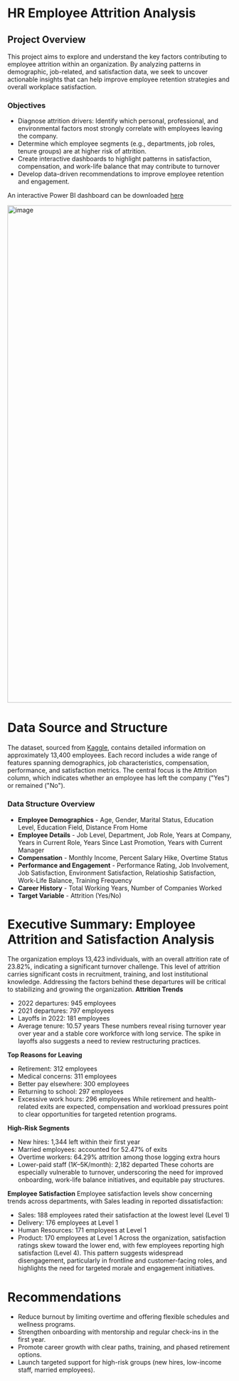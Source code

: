 # HR Employee Attrition Analysis
## Project Overview
This project aims to explore and understand the key factors contributing to employee attrition within an organization. By analyzing patterns in demographic, job-related, and satisfaction data, we seek to uncover actionable insights that can help improve employee retention strategies and overall workplace satisfaction.

### Objectives

* Diagnose attrition drivers: Identify which personal, professional, and environmental factors most strongly correlate with employees leaving the company.
* Determine which employee segments (e.g., departments, job roles, tenure groups) are at higher risk of attrition.
* Create interactive dashboards to highlight patterns in satisfaction, compensation, and work-life balance that may contribute to turnover
* Develop data-driven recommendations to improve employee retention and engagement.

An interactive Power BI dashboard can be downloaded [here](https://app.powerbi.com/reportEmbed?reportId=f5c699c7-bfdb-4c48-a313-d58e231b113c&autoAuth=true&ctid=704ce3d6-a4bf-4e09-8516-d52840c9f7a9) 

<img width="1930" height="1115" alt="image" src="https://github.com/user-attachments/assets/d1ef36f7-35f6-4ac6-a6bd-57f85bdccd46" />


# Data Source and Structure

The dataset, sourced from [Kaggle](https://www.kaggle.com/datasets/jash312/hr-employee-attrition-datasets), contains detailed information on approximately 13,400 employees. Each record includes a wide range of features spanning demographics, job characteristics, compensation, performance, and satisfaction metrics. The central focus is the Attrition column, which indicates whether an employee has left the company ("Yes") or remained ("No").

### Data Structure Overview
* **Employee Demographics** - Age, Gender, Marital Status, Education Level, Education Field, Distance From Home
* **Employee Details** - Job Level, Department, Job Role, Years at Company, Years in Current Role, Years Since Last Promotion, Years with Current Manager
* **Compensation** - Monthly Income, Percent Salary Hike, Overtime Status
* **Performance and Engagement** - Performance Rating, Job Involvement, Job Satisfaction, Environment Satisfaction, Relatioship Satisfaction, Work-Life Balance, Training Frequency
* **Career History** - Total Working Years, Number of Companies Worked
* **Target Variable** - Attrition (Yes/No)

# Executive Summary: Employee Attrition and Satisfaction Analysis

The organization employs 13,423 individuals, with an overall attrition rate of 23.82%, indicating a significant turnover challenge. This level of attrition carries significant costs in recruitment, training, and lost institutional knowledge. Addressing the factors behind these departures will be critical to stabilizing and growing the organization.
**Attrition Trends**
* 2022 departures: 945 employees
* 2021 departures: 797 employees
* Layoffs in 2022: 181 employees
* Average tenure: 10.57 years
  These numbers reveal rising turnover year over year and a stable core workforce with long service. The spike in layoffs also suggests a need to review restructuring practices.

**Top Reasons for Leaving**
* Retirement: 312 employees
* Medical concerns: 311 employees
* Better pay elsewhere: 300 employees
* Returning to school: 297 employees
* Excessive work hours: 296 employees
While retirement and health-related exits are expected, compensation and workload pressures point to clear opportunities for targeted retention programs.

**High-Risk Segments**
* New hires: 1,344 left within their first year
* Married employees: accounted for 52.47% of exits
* Overtime workers: 64.29% attrition among those logging extra hours
* Lower-paid staff ($1K–$5K/month): 2,182 departed
These cohorts are especially vulnerable to turnover, underscoring the need for improved onboarding, work-life balance initiatives, and equitable pay structures.

**Employee Satisfaction**
Employee satisfaction levels show concerning trends across departments, with Sales leading in reported dissatisfaction:
* Sales: 188 employees rated their satisfaction at the lowest level (Level 1)
* Delivery: 176 employees at Level 1
* Human Resources: 171 employees at Level 1
* Product: 170 employees at Level 1
Across the organization, satisfaction ratings skew toward the lower end, with few employees reporting high satisfaction (Level 4). This pattern suggests widespread disengagement, particularly in frontline and customer-facing roles, and highlights the need for targeted morale and engagement initiatives.

# Recommendations
  * Reduce burnout by limiting overtime and offering flexible schedules and wellness programs.
  * Strengthen onboarding with mentorship and regular check-ins in the first year.
  * Promote career growth with clear paths, training, and phased retirement options.
  * Launch targeted support for high-risk groups (new hires, low-income staff, married employees).
